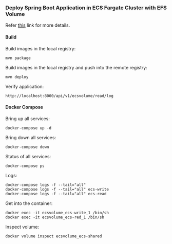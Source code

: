### Deploy Spring Boot Application in ECS Fargate Cluster with EFS Volume
Refer [this](https://aws.amazon.com/blogs/aws/amazon-ecs-supports-efs/) link for more details.
#### Build
Build images in the local registry:
```
mvn package
```
Build images in the local registry and push into the remote registry:
```
mvn deploy
```
Verify application:
```
http://localhost:8000/api/v1/ecsvolume/read/log
```
#### Docker Compose
Bring up all services:
```
docker-compose up -d
```
Bring down all services:
```
docker-compose down
```
Status of all services:
```
docker-compose ps
```
Logs:
```
docker-compose logs -f --tail="all"
docker-compose logs -f --tail="all" ecs-write
docker-compose logs -f --tail="all" ecs-read
```
Get into the container:
```
docker exec -it ecsvolume_ecs-write_1 /bin/sh
docker exec -it ecsvolume_ecs-red_1 /bin/sh
```
Inspect volume:
```
docker volume inspect ecsvolume_ecs-shared
```